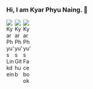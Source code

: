 ### Hi, I am Kyar Phyu Naing. 👋
<a href="https://www.linkedin.com/in/ma-kyar-phyu-naing-9892a676/">
  <img align="left" alt="KyarPhyu's Linkdein" width="22px" src="https://cdn.jsdelivr.net/npm/simple-icons@v3/icons/linkedin.svg" />
</a>
<a href="https://github.com/kyarphyunaing">
  <img align="left" alt="KyarPhyu's Github" width="22px" src="https://cdn.jsdelivr.net/npm/simple-icons@v3/icons/github.svg" />
</a>
<a href="https://web.facebook.com/kyarphyuyui/">
  <img align="left" alt="KyarPhyu's Facebook" width="22px" src="https://cdn.jsdelivr.net/npm/simple-icons@v3/icons/facebook.svg" />
</a>

<br/>
<br/>
<!--
**kyarphyunaing/kyarphyunaing** is a ✨ _special_ ✨ repository because its `README.md` (this file) appears on your GitHub profile.

- 🔭 I’m currently working on Startin Point Pte Ltd Singapore & Myanmar.
- 🌱 I’m currently learning more about Flutter.
- 💬 Ask me about Java, Flutter any tech related stuff.

**Languages and Tools:**  

<code><img height="20" src="https://raw.githubusercontent.com/github/explore/80688e429a7d4ef2fca1e82350fe8e3517d3494d/topics/flutter/flutter.png"></code>
<code><img height="20" src="https://raw.githubusercontent.com/github/explore/80688e429a7d4ef2fca1e82350fe8e3517d3494d/topics/dart/dart.png"></code>
<code><img height="20" src="https://raw.githubusercontent.com/github/explore/80688e429a7d4ef2fca1e82350fe8e3517d3494d/topics/android/android.png"></code>
<code><img height="20" src="https://raw.githubusercontent.com/github/explore/80688e429a7d4ef2fca1e82350fe8e3517d3494d/topics/java/java.png"></code>
<code><img height="20" src="https://raw.githubusercontent.com/github/explore/80688e429a7d4ef2fca1e82350fe8e3517d3494d/topics/php/php.png"></code>

<div align="center">

### Show some ❤️ by starring some of the repositories!

</div>
